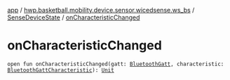 [app](../../index.md) / [hwp.basketball.mobility.device.sensor.wicedsense.ws_bs](../index.md) / [SenseDeviceState](index.md) / [onCharacteristicChanged](.)

# onCharacteristicChanged

`open fun onCharacteristicChanged(gatt: `[`BluetoothGatt`](https://developer.android.com/reference/android/bluetooth/BluetoothGatt.html)`, characteristic: `[`BluetoothGattCharacteristic`](https://developer.android.com/reference/android/bluetooth/BluetoothGattCharacteristic.html)`): `[`Unit`](https://kotlinlang.org/api/latest/jvm/stdlib/kotlin/-unit/index.html)